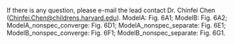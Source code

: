 If there is any question, please e-mail the lead contact Dr. Chinfei Chen (Chinfei.Chen@childrens.harvard.edu). 
ModelA: Fig. 6A1;
ModelB: Fig. 6A2;
ModelA_nonspec_converge: Fig. 6D1;
ModelA_nonspec_separate: Fig. 6E1;
ModelB_nonspec_converge: Fig. 6F1;
ModelB_nonspec_separate: Fig. 6G1.
